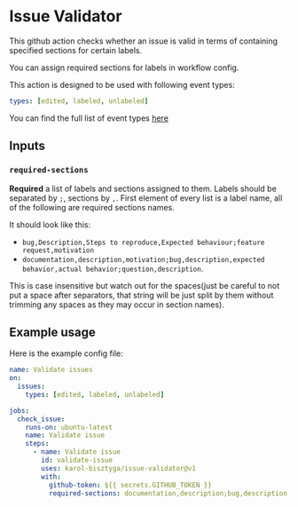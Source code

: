 # Issue Validator

This github action checks whether an issue is valid in terms of containing specified sections for certain labels.

You can assign required sections for labels in workflow config.

This action is designed to be used with following event types:

```yml
types: [edited, labeled, unlabeled]
```

You can find the full list of event types [here](https://docs.github.com/en/free-pro-team@latest/actions/reference/events-that-trigger-workflows#issues)

## Inputs

### `required-sections`

**Required** a list of labels and sections assigned to them. Labels should be separated by `;`, sections by `,`. First element of every list is a label name, all of the following are required sections names.

It should look like this:

- `bug,Description,Steps to reproduce,Expected behaviour;feature request,motivation`
- `documentation,description,motivation;bug,description,expected behavior,actual behavior;question,description`.

This is case insensitive but watch out for the spaces(just be careful to not put a space after separators, that string will be just split by them without trimming any spaces as they may occur in section names).

## Example usage

Here is the example config file:

```yml
name: Validate issues
on:
  issues:
    types: [edited, labeled, unlabeled]

jobs:
  check_issue:
    runs-on: ubuntu-latest
    name: Validate issue
    steps:
      - name: Validate issue
        id: validate-issue
        uses: karol-bisztyga/issue-validator@v1
        with:
          github-token: ${{ secrets.GITHUB_TOKEN }}
          required-sections: documentation,description;bug,description,expected behavior,actual behavior;question,description
```
